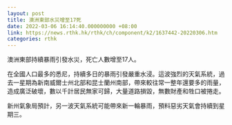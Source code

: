 ```yaml
---
layout: post
title: 澳洲東部水災增至17死
date: 2022-03-06 16:14:40.000000000 +08:00
link: https://news.rthk.hk/rthk/ch/component/k2/1637442-20220306.htm
categories: rthk
---
```


澳洲東部持續暴雨引發水災，死亡人數增至17人。

在全國人口最多的悉尼，持續多日的暴雨引發嚴重水浸。這波強烈的天氣系統，過去一星期為新南威爾士州北部和昆士蘭州南部，帶來較往常一整年還要多的雨量，造成廣泛破壞，數以千計居民無家可歸，大量道路損毀，無數財產和牲口被捲走。

新州氣象局預計，另一波天氣系統可能帶來新一輪暴雨，預料惡劣天氣會持續到星期三。
